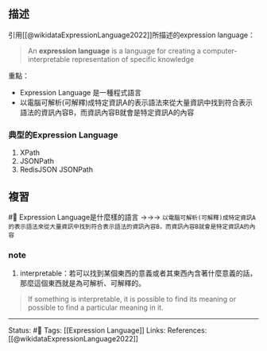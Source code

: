 ## 描述

引用[[@wikidataExpressionLanguage2022]]所描述的expression language：
> An **expression language** is a language for creating a computer-interpretable representation of specific knowledge

重點：
- Expression Language 是一種程式語言
- 以電腦可解析(可解釋)成特定資訊A的表示語法來從大量資訊中找到符合表示語法的資訊內容B，而資訊內容B就會是特定資訊A的內容

### 典型的Expression Language
1. XPath
2. JSONPath
3. RedisJSON JSONPath

## 複習
#🧠  Expression Language是什麼樣的語言 ->->-> `以電腦可解析(可解釋)成特定資訊A的表示語法來從大量資訊中找到符合表示語法的資訊內容B，而資訊內容B就會是特定資訊A的內容`
<!--SR:!2022-09-07,18,190-->


### note
1. interpretable：若可以找到某個東西的意義或者其東西內含著什麼意義的話，那麼這個東西就是為可解析、可解釋的。
> If something is interpretable, it is possible to find its meaning or possible to find a particular meaning in it.

---
Status: #🌱 
Tags:
[[Expression Language]]
Links:
References:
[[@wikidataExpressionLanguage2022]]
